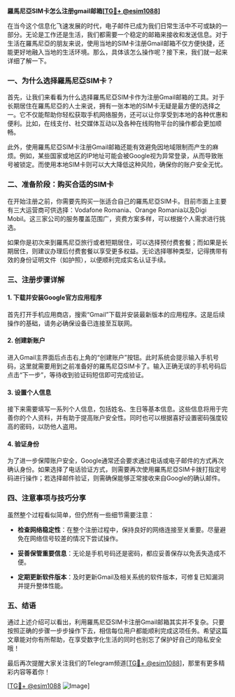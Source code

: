 **羅馬尼亞SIM卡怎么注册gmail邮箱[[TG💪+ @esim1088](https://t.me/s/esim1088)]**

在当今这个信息化飞速发展的时代，电子邮件已成为我们日常生活中不可或缺的一部分。无论是工作还是生活，我们都需要一个稳定的邮箱来接收和发送信息。对于生活在羅馬尼亞的朋友来说，使用当地的SIM卡注册Gmail邮箱不仅方便快捷，还能更好地融入当地的生活环境。那么，具体该怎么操作呢？接下来，我们就一起来详细了解一下。

### 一、为什么选择羅馬尼亞SIM卡？

首先，让我们来看看为什么选择羅馬尼亞SIM卡作为注册Gmail邮箱的工具。对于长期居住在羅馬尼亞的人士来说，拥有一张本地的SIM卡无疑是最方便的选择之一。它不仅能帮助你轻松获取手机网络服务，还可以让你享受到本地的各种优惠和便利。比如，在线支付、社交媒体互动以及各种在线购物平台的操作都会更加顺畅。

此外，使用羅馬尼亞SIM卡注册Gmail邮箱还能有效避免因地域限制而产生的麻烦。例如，某些国家或地区的IP地址可能会被Google视为异常登录，从而导致账号被锁定。而使用本地SIM卡则可以大大降低这种风险，确保你的账户安全无忧。

### 二、准备阶段：购买合适的SIM卡

在开始注册之前，你需要先购买一张适合自己的羅馬尼亞SIM卡。目前市面上主要有三大运营商可供选择：Vodafone Romania、Orange Romania以及Digi Mobil。这三家公司的服务覆盖范围广，资费方案多样，可以根据个人需求进行挑选。

如果你是初次来到羅馬尼亞旅行或者短期居住，可以选择预付费套餐；而如果是长期居住，则建议办理后付费套餐以享受更多权益。无论选择哪种类型，记得携带有效的身份证明文件（如护照），以便顺利完成实名认证手续。

### 三、注册步骤详解

#### 1. 下载并安装Google官方应用程序

首先打开手机应用商店，搜索“Gmail”下载并安装最新版本的应用程序。这是后续操作的基础，请务必确保设备已连接至互联网。

#### 2. 创建新账户

进入Gmail主界面后点击右上角的“创建账户”按钮。此时系统会提示输入手机号码，这里就需要用到之前准备好的羅馬尼亞SIM卡了。输入正确无误的手机号码后点击“下一步”，等待收到验证码短信即可完成验证。

#### 3. 设置个人信息

接下来需要填写一系列个人信息，包括姓名、生日等基本信息。这些信息将用于完善你的个人资料，并有助于提高账户安全性。同时也可以根据喜好设置密码强度较高的密码，以防他人盗用。

#### 4. 验证身份

为了进一步保障账户安全，Google通常还会要求通过电话或电子邮件的方式再次确认身份。如果选择了电话验证方式，则需要再次使用羅馬尼亞SIM卡拨打指定号码进行操作；若选择邮件验证，则需确保能够正常接收来自Google的确认邮件。

### 四、注意事项与技巧分享

虽然整个过程看似简单，但仍然有一些细节需要注意：

- **检查网络稳定性**：在整个注册过程中，保持良好的网络连接至关重要。尽量避免在网络信号较差的情况下尝试操作。
  
- **妥善保管重要信息**：无论是手机号码还是密码，都应妥善保存以免丢失造成不便。

- **定期更新软件版本**：及时更新Gmail及相关系统的软件版本，可修复已知漏洞并提升整体性能。

### 五、结语

通过上述介绍可以看出，利用羅馬尼亞SIM卡注册Gmail邮箱其实并不复杂。只要按照正确的步骤一步步操作下去，相信每位用户都能顺利完成这项任务。希望这篇文章能对你有所帮助，在享受数字化生活的同时也别忘了保护好自己的隐私安全哦！

最后再次提醒大家关注我们的Telegram频道[[TG💪+ @esim1088](https://t.me/s/esim1088)]，那里有更多精彩内容等着你！ 

[[TG💪+ @esim1088](https://t.me/s/esim1088) ![Image](https://i.postimg.cc/4NQfJmqS/Snipaste-2025-05-13-00-14-12.png)]